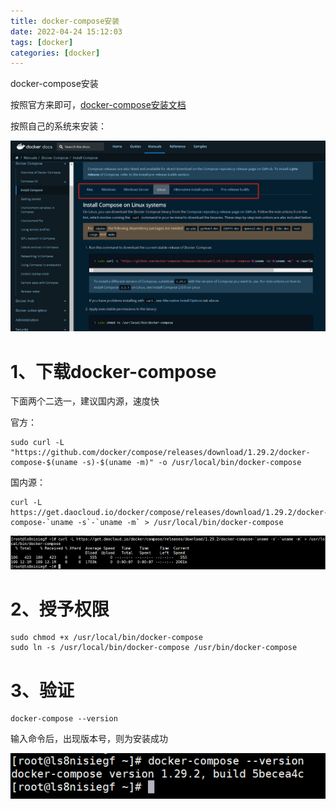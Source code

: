 ```yaml
---
title: docker-compose安装
date: 2022-04-24 15:12:03
tags: [docker]
categories: [docker]
---
```

docker-compose安装

按照官方来即可，[docker-compose安装文档](https://docs.docker.com/compose/install/)

按照自己的系统来安装：

![](dockerComposeInstall\2022-04-21-00-36-46-image.png)

# 1、下载docker-compose

下面两个二选一，建议国内源，速度快

官方：

```shell
sudo curl -L "https://github.com/docker/compose/releases/download/1.29.2/docker-compose-$(uname -s)-$(uname -m)" -o /usr/local/bin/docker-compose
```

国内源：

```shell
curl -L https://get.daocloud.io/docker/compose/releases/download/1.29.2/docker-compose-`uname -s`-`uname -m` > /usr/local/bin/docker-compose
```

![](dockerComposeInstall\2022-04-21-00-40-56-image.png)

# 2、授予权限

```shell
sudo chmod +x /usr/local/bin/docker-compose
sudo ln -s /usr/local/bin/docker-compose /usr/bin/docker-compose
```

# 3、验证

```shell
docker-compose --version
```

输入命令后，出现版本号，则为安装成功

![](dockerComposeInstall\2022-04-21-00-44-14-image.png)
